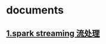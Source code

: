 # documents

## [1.spark streaming 流处理](https://github.com/uzies/documents/tree/master/spark%20streaming)
